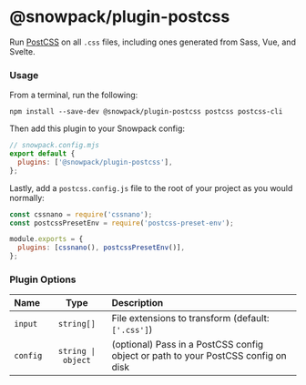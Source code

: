 # @snowpack/plugin-postcss

Run [PostCSS](https://github.com/postcss/postcss) on all `.css` files, including ones generated from Sass, Vue, and Svelte.

### Usage

From a terminal, run the following:

```
npm install --save-dev @snowpack/plugin-postcss postcss postcss-cli
```

Then add this plugin to your Snowpack config:

```js
// snowpack.config.mjs
export default {
  plugins: ['@snowpack/plugin-postcss'],
};
```

Lastly, add a `postcss.config.js` file to the root of your project as you would normally:

```js
const cssnano = require('cssnano');
const postcssPresetEnv = require('postcss-preset-env');

module.exports = {
  plugins: [cssnano(), postcssPresetEnv()],
};
```

### Plugin Options

| Name     |        Type        | Description                                                                       |
| :------- | :----------------: | :-------------------------------------------------------------------------------- |
| `input`  |     `string[]`     | File extensions to transform (default: `['.css']`)                                |
| `config` | `string \| object` | (optional) Pass in a PostCSS config object or path to your PostCSS config on disk |
